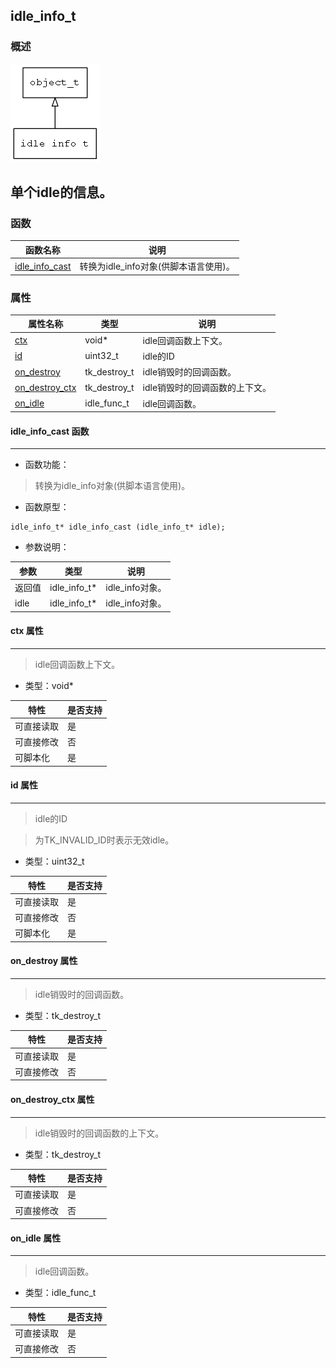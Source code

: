 ## idle\_info\_t
### 概述
![image](images/idle_info_t_0.png)

单个idle的信息。
----------------------------------
### 函数
<p id="idle_info_t_methods">

| 函数名称 | 说明 | 
| -------- | ------------ | 
| <a href="#idle_info_t_idle_info_cast">idle\_info\_cast</a> | 转换为idle_info对象(供脚本语言使用)。 |
### 属性
<p id="idle_info_t_properties">

| 属性名称 | 类型 | 说明 | 
| -------- | ----- | ------------ | 
| <a href="#idle_info_t_ctx">ctx</a> | void* | idle回调函数上下文。 |
| <a href="#idle_info_t_id">id</a> | uint32\_t | idle的ID |
| <a href="#idle_info_t_on_destroy">on\_destroy</a> | tk\_destroy\_t | idle销毁时的回调函数。 |
| <a href="#idle_info_t_on_destroy_ctx">on\_destroy\_ctx</a> | tk\_destroy\_t | idle销毁时的回调函数的上下文。 |
| <a href="#idle_info_t_on_idle">on\_idle</a> | idle\_func\_t | idle回调函数。 |
#### idle\_info\_cast 函数
-----------------------

* 函数功能：

> <p id="idle_info_t_idle_info_cast">转换为idle_info对象(供脚本语言使用)。

* 函数原型：

```
idle_info_t* idle_info_cast (idle_info_t* idle);
```

* 参数说明：

| 参数 | 类型 | 说明 |
| -------- | ----- | --------- |
| 返回值 | idle\_info\_t* | idle\_info对象。 |
| idle | idle\_info\_t* | idle\_info对象。 |
#### ctx 属性
-----------------------
> <p id="idle_info_t_ctx">idle回调函数上下文。

* 类型：void*

| 特性 | 是否支持 |
| -------- | ----- |
| 可直接读取 | 是 |
| 可直接修改 | 否 |
| 可脚本化   | 是 |
#### id 属性
-----------------------
> <p id="idle_info_t_id">idle的ID

> 为TK\_INVALID\_ID时表示无效idle。

* 类型：uint32\_t

| 特性 | 是否支持 |
| -------- | ----- |
| 可直接读取 | 是 |
| 可直接修改 | 否 |
| 可脚本化   | 是 |
#### on\_destroy 属性
-----------------------
> <p id="idle_info_t_on_destroy">idle销毁时的回调函数。

* 类型：tk\_destroy\_t

| 特性 | 是否支持 |
| -------- | ----- |
| 可直接读取 | 是 |
| 可直接修改 | 否 |
#### on\_destroy\_ctx 属性
-----------------------
> <p id="idle_info_t_on_destroy_ctx">idle销毁时的回调函数的上下文。

* 类型：tk\_destroy\_t

| 特性 | 是否支持 |
| -------- | ----- |
| 可直接读取 | 是 |
| 可直接修改 | 否 |
#### on\_idle 属性
-----------------------
> <p id="idle_info_t_on_idle">idle回调函数。

* 类型：idle\_func\_t

| 特性 | 是否支持 |
| -------- | ----- |
| 可直接读取 | 是 |
| 可直接修改 | 否 |
